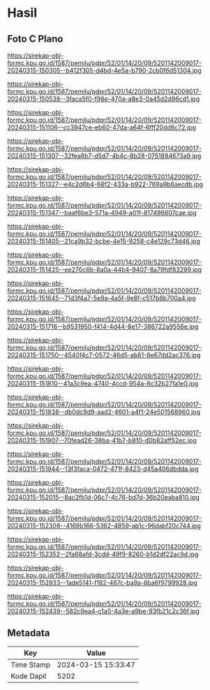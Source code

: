 # Hasil

## Foto C Plano

https://sirekap-obj-formc.kpu.go.id/1587/pemilu/pdpr/52/01/14/20/09/5201142009017-20240315-150305--b412f305-d4bd-4e5a-b790-2cb0f6d51304.jpg

https://sirekap-obj-formc.kpu.go.id/1587/pemilu/pdpr/52/01/14/20/09/5201142009017-20240315-150538--3faca5f0-f98e-470a-a8e3-0a45d2d96cd1.jpg

https://sirekap-obj-formc.kpu.go.id/1587/pemilu/pdpr/52/01/14/20/09/5201142009017-20240315-151106--cc3947ce-eb60-47da-a64f-6fff20dd6c72.jpg

https://sirekap-obj-formc.kpu.go.id/1587/pemilu/pdpr/52/01/14/20/09/5201142009017-20240315-151307--32fea8b7-d5d7-4b4c-8b28-0751894673a9.jpg

https://sirekap-obj-formc.kpu.go.id/1587/pemilu/pdpr/52/01/14/20/09/5201142009017-20240315-151327--e4c2d6b4-68f2-433a-b922-769a9b6aecdb.jpg

https://sirekap-obj-formc.kpu.go.id/1587/pemilu/pdpr/52/01/14/20/09/5201142009017-20240315-151347--baaf6be3-571a-4949-a01f-817498807cae.jpg

https://sirekap-obj-formc.kpu.go.id/1587/pemilu/pdpr/52/01/14/20/09/5201142009017-20240315-151405--21ca9b32-bcbe-4e15-9258-c4e129c73d46.jpg

https://sirekap-obj-formc.kpu.go.id/1587/pemilu/pdpr/52/01/14/20/09/5201142009017-20240315-151425--ee270c6b-8a0a-44b4-9407-8a79fdf83299.jpg

https://sirekap-obj-formc.kpu.go.id/1587/pemilu/pdpr/52/01/14/20/09/5201142009017-20240315-151645--71d3f4a7-5e9a-4a5f-9e8f-c517b8b700a4.jpg

https://sirekap-obj-formc.kpu.go.id/1587/pemilu/pdpr/52/01/14/20/09/5201142009017-20240315-151716--b9531950-f414-4d44-8e17-386722a9556e.jpg

https://sirekap-obj-formc.kpu.go.id/1587/pemilu/pdpr/52/01/14/20/09/5201142009017-20240315-151750--4540f4c7-0572-46d5-ab81-8e67dd2ac376.jpg

https://sirekap-obj-formc.kpu.go.id/1587/pemilu/pdpr/52/01/14/20/09/5201142009017-20240315-151810--41a3c9ea-4740-4ccd-954a-8c32b27fa1e0.jpg

https://sirekap-obj-formc.kpu.go.id/1587/pemilu/pdpr/52/01/14/20/09/5201142009017-20240315-151838--db0dc9d9-aad2-4601-a4f1-24e501568960.jpg

https://sirekap-obj-formc.kpu.go.id/1587/pemilu/pdpr/52/01/14/20/09/5201142009017-20240315-151907--70fead26-38ba-41b7-b810-d0b82aff52ec.jpg

https://sirekap-obj-formc.kpu.go.id/1587/pemilu/pdpr/52/01/14/20/09/5201142009017-20240315-151944--13f3faca-0472-471f-8423-d45a406dbdda.jpg

https://sirekap-obj-formc.kpu.go.id/1587/pemilu/pdpr/52/01/14/20/09/5201142009017-20240315-152015--8ac2fb1d-06c7-4c76-bd7d-36b20eaba810.jpg

https://sirekap-obj-formc.kpu.go.id/1587/pemilu/pdpr/52/01/14/20/09/5201142009017-20240315-152308--4169b166-5362-4859-ab1c-96dabf20c744.jpg

https://sirekap-obj-formc.kpu.go.id/1587/pemilu/pdpr/52/01/14/20/09/5201142009017-20240315-152352--2fa68afd-3cdd-49f9-8260-b1d2df22ac9d.jpg

https://sirekap-obj-formc.kpu.go.id/1587/pemilu/pdpr/52/01/14/20/09/5201142009017-20240315-152833--1ade5141-f182-487c-ba9a-8ba6f9799928.jpg

https://sirekap-obj-formc.kpu.go.id/1587/pemilu/pdpr/52/01/14/20/09/5201142009017-20240315-152439--582c9ea4-c1a0-4a3e-a9be-93fb21c2c36f.jpg


## Metadata

| Key        | Value               |
| ---------- | ------------------- |
| Time Stamp | 2024-03-15 15:33:47 |
| Kode Dapil | 5202                |



